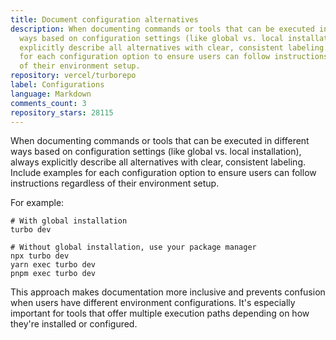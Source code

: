 ```yaml
---
title: Document configuration alternatives
description: When documenting commands or tools that can be executed in different
  ways based on configuration settings (like global vs. local installation), always
  explicitly describe all alternatives with clear, consistent labeling. Include examples
  for each configuration option to ensure users can follow instructions regardless
  of their environment setup.
repository: vercel/turborepo
label: Configurations
language: Markdown
comments_count: 3
repository_stars: 28115
---
```


When documenting commands or tools that can be executed in different ways based on configuration settings (like global vs. local installation), always explicitly describe all alternatives with clear, consistent labeling. Include examples for each configuration option to ensure users can follow instructions regardless of their environment setup.

For example:
```
# With global installation
turbo dev

# Without global installation, use your package manager
npx turbo dev
yarn exec turbo dev
pnpm exec turbo dev
```

This approach makes documentation more inclusive and prevents confusion when users have different environment configurations. It's especially important for tools that offer multiple execution paths depending on how they're installed or configured.